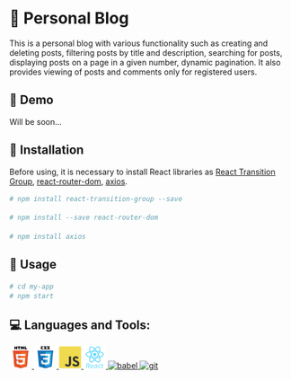 # 📑 Personal Blog

This is a personal blog with various functionality such as creating and deleting posts, filtering posts by title and description, searching for posts, displaying posts on a page in a given number, dynamic pagination. It also provides viewing of posts and comments only for registered users.

## 👾 Demo
Will be soon...

## 💽 Installation

Before using, it is necessary to install React libraries as [React Transition Group](https://reactcommunity.org/react-transition-group/), [react-router-dom](https://learn.react-js.dev/ecosystem/routing), [axios](https://www.npmjs.com/package/axios).

```bash
# npm install react-transition-group --save

# npm install --save react-router-dom

# npm install axios
```

## 🚀 Usage
```bash
# cd my-app
# npm start
```

## 💻 Languages and Tools:
<p align="left"><a href="https://www.w3.org/html/" target="_blank" rel="noreferrer"> <img src="https://raw.githubusercontent.com/devicons/devicon/master/icons/html5/html5-original-wordmark.svg" alt="html5" width="40" height="40"/> </a>   <a href="https://www.w3schools.com/css/" target="_blank" rel="noreferrer"> <img src="https://raw.githubusercontent.com/devicons/devicon/master/icons/css3/css3-original-wordmark.svg" alt="css3" width="40" height="40"/> </a> <a href="https://developer.mozilla.org/en-US/docs/Web/JavaScript" target="_blank" rel="noreferrer"> <img src="https://raw.githubusercontent.com/devicons/devicon/master/icons/javascript/javascript-original.svg" alt="javascript" width="40" height="40"/> </a> <a href="https://reactjs.org/" target="_blank" rel="noreferrer"> <img src="https://raw.githubusercontent.com/devicons/devicon/master/icons/react/react-original-wordmark.svg" alt="react" width="40" height="40"/> </a> <a href="https://babeljs.io/" target="_blank" rel="noreferrer"> <img src="https://www.vectorlogo.zone/logos/babeljs/babeljs-icon.svg" alt="babel" width="40" height="40"/> </a><a href="https://git-scm.com/" target="_blank" rel="noreferrer"> <img src="https://www.vectorlogo.zone/logos/git-scm/git-scm-icon.svg" alt="git" width="40" height="40"/> </a> </p>
 
